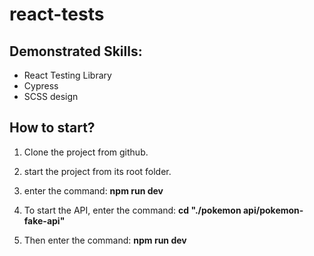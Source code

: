 # react-tests

## Demonstrated Skills:
  - React Testing Library
  - Cypress
  - SCSS design



## How to start?

1. Clone the project from github. 

2. start the project from its root folder.

3. enter the command: **npm run dev**

4. To start the API, enter the command: **cd "./pokemon api/pokemon-fake-api"**

5. Then enter the command: **npm run dev**


